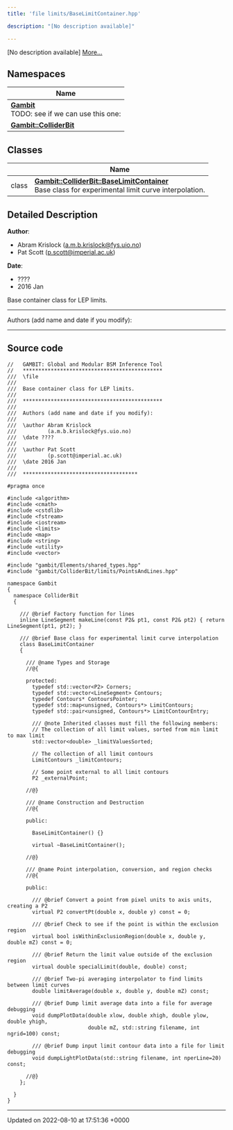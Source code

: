```yaml
---
title: 'file limits/BaseLimitContainer.hpp'

description: "[No description available]"

---
```







[No description available] [More...](#detailed-description)

## Namespaces

| Name           |
| -------------- |
| **[Gambit](/documentation/code/gambit_2-2/namespaces/namespacegambit/)** <br>TODO: see if we can use this one:  |
| **[Gambit::ColliderBit](/documentation/code/gambit_2-2/namespaces/namespacegambit_1_1colliderbit/)**  |

## Classes

|                | Name           |
| -------------- | -------------- |
| class | **[Gambit::ColliderBit::BaseLimitContainer](/documentation/code/gambit_2-2/classes/classgambit_1_1colliderbit_1_1baselimitcontainer/)** <br>Base class for experimental limit curve interpolation.  |

## Detailed Description


**Author**: 

  * Abram Krislock ([a.m.b.krislock@fys.uio.no](mailto:a.m.b.krislock@fys.uio.no)) 
  * Pat Scott ([p.scott@imperial.ac.uk](mailto:p.scott@imperial.ac.uk)) 


**Date**: 

  * ????
  * 2016 Jan


Base container class for LEP limits.



------------------

Authors (add name and date if you modify):



------------------




## Source code

```
//   GAMBIT: Global and Modular BSM Inference Tool
//   *********************************************
///  \file
///
///  Base container class for LEP limits.
///
///  *********************************************
///
///  Authors (add name and date if you modify):
///
///  \author Abram Krislock
///          (a.m.b.krislock@fys.uio.no)
///  \date ????
///
///  \author Pat Scott
///          (p.scott@imperial.ac.uk)
///  \date 2016 Jan
///
///  *************************************

#pragma once

#include <algorithm>
#include <cmath>
#include <cstdlib>
#include <fstream>
#include <iostream>
#include <limits>
#include <map>
#include <string>
#include <utility>
#include <vector>

#include "gambit/Elements/shared_types.hpp"
#include "gambit/ColliderBit/limits/PointsAndLines.hpp"

namespace Gambit
{
  namespace ColliderBit
  {

    /// @brief Factory function for lines
    inline LineSegment makeLine(const P2& pt1, const P2& pt2) { return LineSegment(pt1, pt2); }

    /// @brief Base class for experimental limit curve interpolation
    class BaseLimitContainer
    {

      /// @name Types and Storage
      //@{

      protected:
        typedef std::vector<P2> Corners;
        typedef std::vector<LineSegment> Contours;
        typedef Contours* ContoursPointer;
        typedef std::map<unsigned, Contours*> LimitContours;
        typedef std::pair<unsigned, Contours*> LimitContourEntry;

        /// @note Inherited classes must fill the following members:
        // The collection of all limit values, sorted from min limit to max limit
        std::vector<double> _limitValuesSorted;

        // The collection of all limit contours
        LimitContours _limitContours;

        // Some point external to all limit contours
        P2 _externalPoint;

      //@}

      /// @name Construction and Destruction
      //@{

      public:

        BaseLimitContainer() {}

        virtual ~BaseLimitContainer();

      //@}
      
      /// @name Point interpolation, conversion, and region checks
      //@{

      public:

        /// @brief Convert a point from pixel units to axis units, creating a P2
        virtual P2 convertPt(double x, double y) const = 0;

        /// @brief Check to see if the point is within the exclusion region
        virtual bool isWithinExclusionRegion(double x, double y, double mZ) const = 0;

        /// @brief Return the limit value outside of the exclusion region
        virtual double specialLimit(double, double) const;
        
        /// @brief Two-pi averaging interpolator to find limits between limit curves
        double limitAverage(double x, double y, double mZ) const;

        /// @brief Dump limit average data into a file for average debugging
        void dumpPlotData(double xlow, double xhigh, double ylow, double yhigh,
                          double mZ, std::string filename, int ngrid=100) const;

        /// @brief Dump input limit contour data into a file for limit debugging
        void dumpLightPlotData(std::string filename, int nperLine=20) const;

      //@}
    };

  }
}
```


-------------------------------

Updated on 2022-08-10 at 17:51:36 +0000
